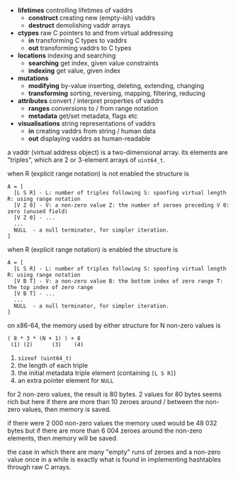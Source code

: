 * **lifetimes** controlling lifetimes of vaddrs
  * **construct** creating new (empty-ish) vaddrs
  * **destruct** demolishing vaddr arrays
* **ctypes** raw C pointers to and from virtual addressing
  * **in** transforming C types to vaddrs
  * **out** transforming vaddrs to C types
* **locations** indexing and searching
  * **searching** get index, given value constraints
  * **indexing** get value, given index
* **mutations**
  * **modifying** by-value inserting, deleting, extending, changing
  * **transforming** sorting, reversing, mapping, filtering, reducing
* **attributes** convert / interpret properties of vaddrs
  * **ranges** conversions to / from range notation
  * **metadata** get/set metadata, flags etc
* **visualisations** string representations of vaddrs
  * **in** creating vaddrs from string / human data
  * **out** displaying vaddrs as human-readable

a vaddr (virtual address object) is a two-dimensional array. its elements are "triples", which are 2 or 3-element arrays of `uint64_t`.

when R (explicit range notation) is not enabled the structure is
```
A = [
  [L S R] - L: number of triples following S: spoofing virtual length R: using range notation
  [V Z 0] - V: a non-zero value Z: the number of zeroes preceding V 0: zero (unused field)
  [V Z 0] - ...
  ...
  NULL  - a null terminator, for simpler iteration.
]
```

when R (explicit range notation) is enabled the structure is
```
A = [
  [L S R] - L: number of triples following S: spoofing virtual length R: using range notation
  [V B T] - V: a non-zero value B: the bottom index of zero range T: the top index of zero range
  [V B T] - ...
  ...
  NULL  - a null terminator, for simpler iteration.
]
```

on x86-64, the memory used by either structure for N non-zero values is

```
( 8 * 3 * (N + 1) ) + 8
 (1) (2)      (3)    (4)
```
1. `sizeof (uint64_t)`
2. the length of each triple
3. the initial metadata triple element (containing `[L S R]`)
4. an extra pointer element for `NULL`

for 2 non-zero values, the result is 80 bytes.
2 values for 80 bytes seems rich but here if there are more than 10 zeroes around / between the non-zero values, then memory is saved.

if there were 2 000 non-zero values the memory used would be 48 032 bytes but if there are more than 6 004 zeroes around the non-zero elements, then memory will be saved.

the case in which there are many "empty" runs of zeroes and a non-zero value once in a while is exactly what is found in implementing hashtables through raw C arrays.
